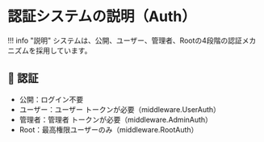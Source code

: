 # 認証システムの説明（Auth）

!!! info "説明"
    システムは、公開、ユーザー、管理者、Rootの4段階の認証メカニズムを採用しています。

## 🔐 認証

- 公開：ログイン不要
- ユーザー：ユーザー トークンが必要（middleware.UserAuth）
- 管理者：管理者 トークンが必要（middleware.AdminAuth）
- Root：最高権限ユーザーのみ（middleware.RootAuth）
